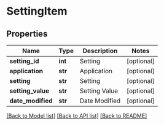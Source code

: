 # SettingItem

## Properties
Name | Type | Description | Notes
------------ | ------------- | ------------- | -------------
**setting_id** | **int** | Setting | [optional] 
**application** | **str** | Application | [optional] 
**setting** | **str** | Setting | [optional] 
**setting_value** | **str** | Setting Value | [optional] 
**date_modified** | **str** | Date Modified | [optional] 

[[Back to Model list]](../README.md#documentation-for-models) [[Back to API list]](../README.md#documentation-for-api-endpoints) [[Back to README]](../README.md)


